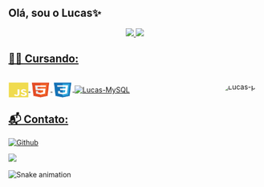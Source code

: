 ## Olá, sou o Lucas✨

<div aling="center">
<a href="https://media-exp1.licdn.com/dms/image/C4D16AQGReiF2_CGQkQ/profile-displaybackgroundimage-shrink_350_1400/0/1637610237411?e=1670457600&v=beta&t=KaXRw69fXVHT22pI9D3D83vfdcD34WVHiCbhFwgie2s"></a>
</div>

<div align="center">
  <a href="https://github.com/lucasjorge02">
  <img height="150em" src="https://github-readme-stats.vercel.app/api/top-langs/?username=lucasjorge02&layout=compact&langs_count=7&theme=radical"/>
  <img height="150em" src="https://github-readme-stats.vercel.app/api?username=lucasjorge02&show_icons=true&theme=radical&include_all_commits=true&count_private=true"/>
</div>
 
  
  ## 👨‍💻 Cursando:
  <div style="display: inline_block"><br>
  <img align="center" alt="Lucas-Js" height="30" width="40" src="https://raw.githubusercontent.com/devicons/devicon/master/icons/javascript/javascript-plain.svg"/>
  <img align="center" alt="Lucas-HTML" height="30" width="40" src="https://raw.githubusercontent.com/devicons/devicon/master/icons/html5/html5-original.svg"/>
  <img align="center" alt="Lucas-CSS" height="30" width="40" src="https://raw.githubusercontent.com/devicons/devicon/master/icons/css3/css3-original.svg"/>
  <img align="right" alt="Lucas-pic" height="150" style="border-radius:50px;" src="https://pbs.twimg.com/profile_images/1520204254652338178/nsW4Svus_400x400.jpg"/>
    <img align="center" alt="Lucas-MySQL" height="30" width="30" src="https://cdn.jsdelivr.net/gh/devicons/devicon/icons/mysql/mysql-original.svg"/>
</div>
  
  ## 📬 Contato:
   [![Github](https://img.shields.io/github/followers/lucasjorge02?label=Follow&style=social)](https://github.com/lucasjorge02)

  <div> 
  <a href = "mailto:lucas.barrosoj@gmail.com"><img src="https://img.shields.io/badge/-Gmail-%23333?style=for-the-badge&logo=gmail&logoColor=dark" target="_blank"></a>
</div>
  
  ![Snake animation](https://github.com/leobr1t0/leobr1t0/blob/output/github-contribution-grid-snake.svg)
